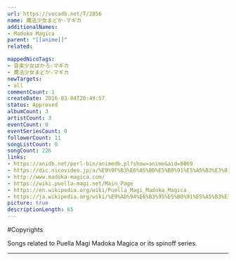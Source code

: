 ```yaml
---
url: https://vocadb.net/T/2856
name: 魔法少女まどか☆マギカ
additionalNames: 
- Madoka Magica
parent: "[[anime]]"
related:

mappedNicoTags:
- 音楽少女ぼかろ☆マギカ
- 魔法少女まどか☆マギカ
newTargets:
- all
commentCount: 1
createDate: 2016-03-04T20:49:57
status: Approved
albumCount: 3
artistCount: 3
eventCount: 0
eventSeriesCount: 0
followerCount: 11
songListCount: 0
songCount: 226
links: 
- https://anidb.net/perl-bin/animedb.pl?show=anime&aid=8069
- https://dic.nicovideo.jp/a/%E9%9F%B3%E6%A5%BD%E5%B0%91%E5%A5%B3%E3%81%BC%E3%81%8B%E3%82%8D%E2%98%86%E3%83%9E%E3%82%AE%E3%82%AB
- http://www.madoka-magica.com/
- https://wiki.puella-magi.net/Main_Page
- https://en.wikipedia.org/wiki/Puella_Magi_Madoka_Magica
- https://ja.wikipedia.org/wiki/%E9%AD%94%E6%B3%95%E5%B0%91%E5%A5%B3%E3%81%BE%E3%81%A9%E3%81%8B%E2%98%86%E3%83%9E%E3%82%AE%E3%82%AB
picture: true
descriptionLength: 65
---
```


#Copyrights

Songs related to Puella Magi Madoka Magica or its spinoff series.

---

